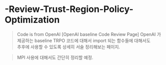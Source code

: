 # -Review-Trust-Region-Policy-Optimization
> Code is from OpenAI 
[OpenAI baseline Code Review Page]
> OpenAI 가 제공하는 baseline TRPO 코드에 대해서 import 되는 함수들에 대해서도  
> 추후에 사용할 수 있도록 상세히 서술 정리해보는 페이지.  

> MPI 사용에 대해서도 간단히 정리할 예정.  
